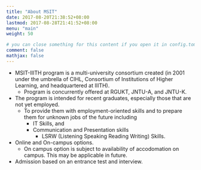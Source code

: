 ```yaml
---
title: "About MSIT"
date: 2017-08-20T21:38:52+08:00
lastmod: 2017-08-28T21:41:52+08:00
menu: "main"
weight: 50

# you can close something for this content if you open it in config.toml.
comment: false
mathjax: false
---
```



- MSIT-IIITH program is a multi-university consortium created (in 2001 under the umbrella of CIHL, Consortium of Institutions of Higher Learning, and headquartered at IIITH).
	- Program is concurrently offered at RGUKT, JNTU-A, and JNTU-K.
- The program is intended for recent graduates, especially those that are not yet employed.
	- To provide them with employment-oriented skills and to prepare them for unknown jobs of the future including
		- IT Skills, and
		- Communication and Presentation skills
			- LSRW (Listening Speaking Reading Writing) Skills.
- Online and On-campus options.
	- On campus option is subject to availability of accodomation on campus. This may be applicable in future.
- Admission based on an entrance test and interview.


